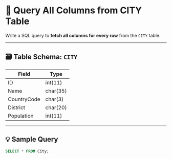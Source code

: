 # 📘 Query All Columns from CITY Table

Write a SQL query to **fetch all columns for every row** from the `CITY` table.

---

## 🗃️ Table Schema: `CITY`

| Field       | Type      |
|-------------|-----------|
| ID          | int(11)   |
| Name        | char(35)  |
| CountryCode | char(3)   |
| District    | char(20)  |
| Population  | int(11)   |

---

## 💡 Sample Query

```sql
SELECT * FROM City;
